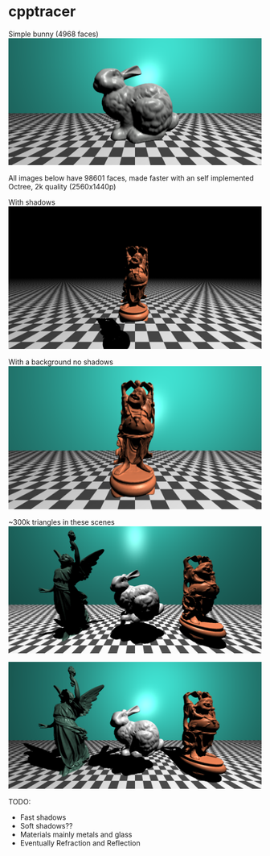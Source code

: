 # cpptracer

Simple bunny (4968 faces)
![Screenshot](images/bunny.png)

All images below have 98601 faces, made faster with an self implemented Octree, 2k quality (2560x1440p)

With shadows
![Screenshot](images/2kshadows.png)

With a background no shadows
![Screenshot](images/2kwbackground.png)

~300k triangles in these scenes
![Screenshot](images/trioshaded.png)

![Screenshot](images/trioshaded2.png)

TODO:
- Fast shadows  
- Soft shadows??  
- Materials mainly metals and glass  
- Eventually Refraction and Reflection  
